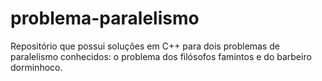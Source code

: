 # problema-paralelismo
Repositório que possui soluções em C++ para dois problemas de paralelismo conhecidos: o problema dos filósofos famintos e do barbeiro dorminhoco.
